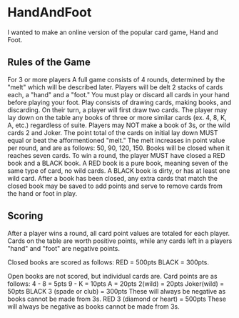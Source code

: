 # HandAndFoot
I wanted to make an online version of the popular card game, Hand and Foot.

## Rules of the Game
For 3 or more players
A full game consists of 4 rounds, determined by the "melt" which will be described later.
Players will be delt 2 stacks of cards each, a "hand" and a "foot." You must play or discard all cards in your hand before playing your foot.  Play consists of drawing cards, making books, and discarding. 
On their turn, a player will first draw two cards.  The player may lay down on the table any books of three or more similar cards (ex. 4, 8, K, A, etc.) regardless of suite. Players may NOT make a book of 3s, or the wild cards 2 and Joker.  The point total of the cards on initial lay down MUST equal or beat the afformentioned "melt."  The melt increases in point value per round, and are as follows: 50, 90, 120, 150.  Books will be closed when it reaches seven cards.  To win a round, the player MUST have closed a RED book and a BLACK book.  A RED book is a pure book, meaning seven of the same type of card, no wild cards.  A BLACK book is dirty, or has at least one wild card.  After a book has been closed, any extra cards that match the closed book may be saved to add points and serve to remove cards from the hand or foot in play.

## Scoring
After a player wins a round, all card point values are totaled for each player. Cards on the table are worth positive points, while any cards left in a players "hand" and "foot" are negative points.

Closed books are scored as follows: 
RED = 500pts 
BLACK = 300pts.

Open books are not scored, but individual cards are.  Card points are as follows:
4 - 8 = 5pts
9 - K = 10pts
  A   = 20pts
2(wild) = 20pts
Joker(wild) = 50pts
BLACK 3 (spade or club) = 300pts  These will always be negative as books cannot be made from 3s.
RED 3 (diamond or heart) = 500pts  These will always be negative as books cannot be made from 3s.
